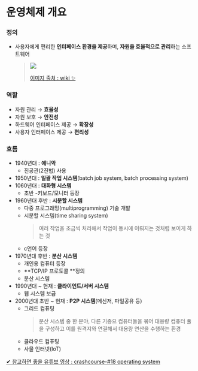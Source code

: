 # 운영체제 개요

### 정의
+ 사용자에게 편리한 **인터페이스 환경을 제공**하며, **자원을 효율적으로 관리**하는 소프트웨어   
 
   > <img src="https://user-images.githubusercontent.com/72974863/121695739-4ef73c00-cb06-11eb-8e19-e25867f4cbbf.png">   
   > 
   > [이미지 출처 : wiki ✨](https://ko.wikipedia.org/wiki/%EC%9A%B4%EC%98%81_%EC%B2%B4%EC%A0%9C)

### 역할
+ 자원 관리 → **효율성**
+ 자원 보호 → **안전성**
+ 하드웨어 인터페이스 제공 → **확장성**
+ 사용자 인터페이스 제공 → **편리성**

### 흐름
+ 1940년대 : **에니악**
   + 진공관(2진법) 사용   
+ 1950년대 : **일괄 작업 시스템**(batch job system, batch processing system)
+ 1060년대 : **대화형 시스템**
   + 초반 -키보드/모니터 등장
+ 1960년대 후반 : **시분할 시스템**
   + 다중 프로그래밍(multiprogramming) 기술 개발
   + 시분할 시스템(time sharing system)   
      > 여러 작업을 조금씩 처리해서 작업이 동시에 이뤄지는 것처럼 보이게 하는 것
   + c언어 등장
+ 1970년대 후반 : **분산 시스템**
   + 개인용 컴퓨터 등장
   + **TCP/IP 프로토콜 **정의
   + 분산 시스템 
+ 1990년대 ~ 현재 : **클라이언트/서버 시스템**
   + 웹 시스템 보급
+ 2000년대 초반 ~ 현재 : **P2P 시스템**(메신저, 파일공유 등)
   + 그리드 컴퓨팅   
      > 분산 시스템 중 한 분야, 다른 기종으 컴퓨터들을 묶어 대용량 컴퓨터 풀을 구성하고 이를 원격지와 연결해서 대용량 연산을 수행하는 환경
   + 클라우드 컴퓨팅
   + 사물 인터넷(IoT)   
   
[✔ 참고하면 좋을 유튜브 영상 : crashcourse-#18 operating system](https://www.youtube.com/watch?v=26QPDBe-NB8&list=PLH2l6uzC4UEW0s7-KewFLBC1D0l6XRfye&index=19)
